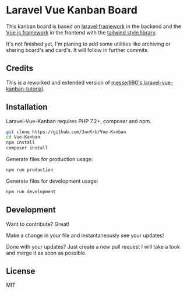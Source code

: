 # Laravel Vue Kanban Board
This kanban board is based on [laravel framework](https://laravel.com/) in the backend and the [Vue.js framework](https://vuejs.org/) in the frontend with the [tailwind style library](https://tailwindcss.com/).

It's not finished yet, I'm planing to add some utilities like archiving or sharing board's and card's. It will follow in further commits.

## Credits
This is a reworked and extended version of [messerli90's  laravel-vue-kanban-tutorial](https://github.com/messerli90/laravel-vue-kanban-tutorial). 

## Installation

Laravel-Vue-Kanban requires PHP 7.2+, composer and npm.

```sh
git clone https://github.com/JanKrb/Vue-Kanban
cd Vue-Kanban
npm install
composer install
```

Generate files for production usage:
```sh
npm run production
```

Generate files for development usage:
```sh
npm run development
```

## Development

Want to contribute? Great!

Make a change in your file and instantaneously see your updates!

Done with your updates? Just create a new pull request I will take a took and merge it as soon as possible.

## License

MIT
